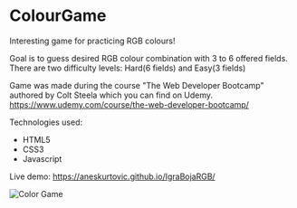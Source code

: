 # ColourGame
Interesting game for practicing RGB colours!

Goal is to guess desired RGB colour combination with 3 to 6 offered fields.
There are two difficulty levels: Hard(6 fields) and Easy(3 fields)

Game was made during the course "The Web Developer Bootcamp" authored by Colt Steela which you can find on Udemy.
https://www.udemy.com/course/the-web-developer-bootcamp/

Technologies used:
- HTML5
- CSS3
- Javascript

Live demo: https://aneskurtovic.github.io/IgraBojaRGB/

![Color Game](https://i.imgur.com/MaVQERD.png)
